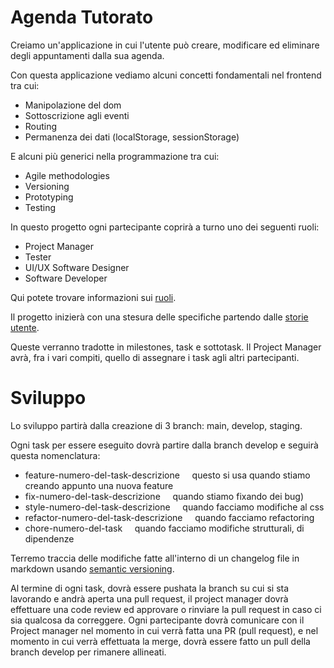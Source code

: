 # Agenda Tutorato
Creiamo un'applicazione in cui l'utente può creare, modificare ed eliminare degli appuntamenti dalla sua agenda.

Con questa applicazione vediamo alcuni concetti fondamentali nel frontend tra cui:
- Manipolazione del dom
- Sottoscrizione agli eventi
- Routing
- Permanenza dei dati (localStorage, sessionStorage)

E alcuni più generici nella programmazione tra cui:
- Agile methodologies
- Versioning
- Prototyping 
- Testing

In questo progetto ogni partecipante coprirà a turno uno dei seguenti ruoli:
- Project Manager
- Tester
- UI/UX Software Designer
- Software Developer

Qui potete trovare informazioni sui [ruoli](https://www.intelivita.com/blog/roles-in-a-software-development-team).

Il progetto inizierà con una stesura delle specifiche partendo dalle [storie utente](https://www.atlassian.com/it/agile/project-management/user-stories).

Queste verranno tradotte in milestones, task e sottotask.
Il Project Manager avrà, fra i vari compiti, quello di assegnare i task agli altri partecipanti.

# Sviluppo
Lo sviluppo partirà dalla creazione di 3 branch: main, develop, staging.

Ogni task per essere eseguito dovrà partire dalla branch develop e seguirà questa nomenclatura:
- feature-numero-del-task-descrizione    &nbsp;&nbsp;&nbsp;&nbsp;questo si usa quando stiamo creando appunto una nuova feature
- fix-numero-del-task-descrizione        &nbsp;&nbsp;&nbsp;&nbsp;quando stiamo fixando dei bug)
- style-numero-del-task-descrizione      &nbsp;&nbsp;&nbsp;&nbsp;quando facciamo modifiche al css
- refactor-numero-del-task-descrizione   &nbsp;&nbsp;&nbsp;&nbsp;quando facciamo refactoring
- chore-numero-del-task                  &nbsp;&nbsp;&nbsp;&nbsp;quando facciamo modifiche strutturali, di dipendenze

Terremo traccia delle modifiche fatte all'interno di un changelog file in markdown usando [semantic versioning](https://semver.org/).

Al termine di ogni task, dovrà essere pushata la branch su cui si sta lavorando e andrà aperta una pull request, il project manager dovrà effettuare una code review ed approvare o rinviare la pull request in caso ci sia qualcosa da correggere.
Ogni partecipante dovrà comunicare con il Project manager nel momento in cui verrà fatta una PR (pull request), e nel momento in cui verrà effettuata la merge, dovrà essere fatto un pull della branch develop per rimanere allineati.
